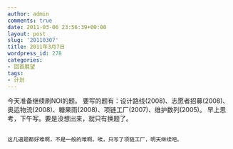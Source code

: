 ```yaml
---
author: admin
comments: true
date: 2011-03-06 23:56:39+00:00
layout: post
slug: '20110307'
title: 2011年3月7日
wordpress_id: 278
categories:
- 回首展望
tags:
- 计划
---
```


今天准备继续刷NOI的题。
要写的题有：设计路线(2008)、志愿者招募(2008)、奥运物流(2008)、糖果雨(2008)、项链工厂(2007)、维护数列(2005)。
早上思考，下午写。要是没想出来，就只有换题了。

~~~~~~~~分割线~~~~~~~~~

这几道题都好难啊，不是一般的难啊。唉，只写了项链工厂，明天继续吧。
